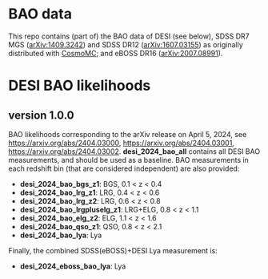 # BAO data

This repo contains (part of) the BAO data of DESI (see below), SDSS DR7 MGS ([arXiv:1409.3242](https://arxiv.org/abs/1409.3242)) and SDSS DR12 ([arXiv:1607.03155](https://arxiv.org/abs/1607.03155)) as originally distributed with [CosmoMC](https://github.com/cmbant/CosmoMC); and eBOSS DR16
([arXiv:2007.08991](https://arxiv.org/pdf/2007.08991.pdf)).

# DESI BAO likelihoods

## version 1.0.0

BAO likelihoods corresponding to the arXiv release on April 5, 2024, see https://arxiv.org/abs/2404.03000, https://arxiv.org/abs/2404.03001, https://arxiv.org/abs/2404.03002.
**desi_2024_bao_all** contains all DESI BAO measurements, and should be used as a baseline.
BAO measurements in each redshift bin (that are considered independent) are also provided:
- **desi_2024_bao_bgs_z1**: BGS, 0.1 < z < 0.4
- **desi_2024_bao_lrg_z1**: LRG, 0.4 < z < 0.6
- **desi_2024_bao_lrg_z2**: LRG, 0.6 < z < 0.8
- **desi_2024_bao_lrgpluselg_z1**: LRG+ELG, 0.8 < z < 1.1
- **desi_2024_bao_elg_z2**: ELG, 1.1 < z < 1.6
- **desi_2024_bao_qso_z1**: QSO, 0.8 < z < 2.1
- **desi_2024_bao_lya**: Lya

Finally, the combined SDSS(eBOSS)+DESI Lya measurement is:
- **desi_2024_eboss_bao_lya**: Lya 